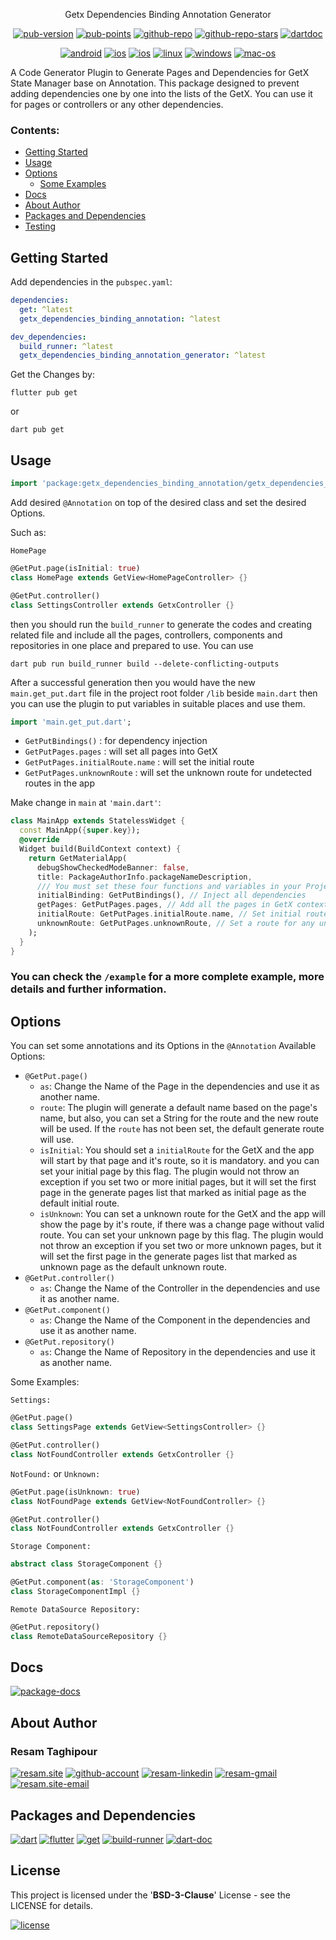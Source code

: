 <p align="center">
  Getx Dependencies Binding Annotation Generator
</p>
<p align="center">
  <!-- Pub Version -->
  <a href="https://pub.dev/packages/flutter_getx_dependencies_binding_annotation"><img src="https://img.shields.io/pub/v/getx_binding_annotation?logo=dart" alt="pub-version"></a>
  <!-- Pub Points} -->
  <a href="https://pub.dev/packages/flutter_getx_dependencies_binding_annotation"><img src="https://img.shields.io/pub/points/getx_binding_annotation?logo=dart" alt="pub-points"></a>
  <!-- GitHub Repo -->
  <a href="https://github.com/reesaam/flutter_getx_dependencies_binding_annotation"><img src="https://img.shields.io/badge/repo-Getx_Binding_Annotation-yellowgreen?logo=github" alt="github-repo"></a>
  <!-- GitHub Stars -->
  <a href="https://github.com/reesaam/flutter_getx_dependencies_binding_annotation"><img src="https://img.shields.io/github/stars/felangel/bloc.svg?style=flat&logo=github&colorB=deeppink&label=stars" alt="github-repo-stars"></a>
  <!-- DartDoc -->
  <a href="https://pub.dev/documentation/flutter_getx_dependencies_binding_annotation/latest"><img src="https://img.shields.io/badge/dartdocs-latest-blue.svg" alt="dartdoc"></a>
</p>
<p align="center">
  <a href="https://github.com/reesaam/flutter_getx_dependencies_binding_annotation"><img src="https://img.shields.io/badge/Android-black?logo=android" alt="android"></a>
  <a href="https://github.com/reesaam/flutter_getx_dependencies_binding_annotation"><img src="https://img.shields.io/badge/iOS-black?logo=apple" alt="ios"></a>
  <a href="https://github.com/reesaam/flutter_getx_dependencies_binding_annotation"><img src="https://img.shields.io/badge/Web-black" alt="ios"></a>
  <a href="https://github.com/reesaam/flutter_getx_dependencies_binding_annotation"><img src="https://img.shields.io/badge/Linux-black?logo=linux" alt="linux"></a>
  <a href="https://github.com/reesaam/flutter_getx_dependencies_binding_annotation"><img src="https://img.shields.io/badge/Windows-black" alt="windows"></a>
  <a href="https://github.com/reesaam/flutter_getx_dependencies_binding_annotation"><img src="https://img.shields.io/badge/MacOS-black?logo=apple" alt="mac-os"></a>

</p>

A Code Generator Plugin to Generate Pages and Dependencies for GetX State Manager base on Annotation.
This package designed to prevent adding dependencies one by one into the lists of the GetX. You can use it for pages or controllers or any other dependencies.

### Contents:
* [Getting Started](#Getting-Started)
* [Usage](#Usage)
* [Options](#Options)
  * [Some Examples](#Some-Examples)
* [Docs](#Docs)
* [About Author](#About-Author)
* [Packages and Dependencies](#Packages-and-Dependencies)
* [Testing](#Testing)

## Getting Started

Add dependencies in the `pubspec.yaml`:
```yaml
dependencies:
  get: ^latest
  getx_dependencies_binding_annotation: ^latest

dev_dependencies:
  build_runner: ^latest
  getx_dependencies_binding_annotation_generator: ^latest
```

Get the Changes by:
```shell
flutter pub get
```
or
```shell
dart pub get
```

## Usage

```dart
import 'package:getx_dependencies_binding_annotation/getx_dependencies_binding_annotation.dart';
```

Add desired `@Annotation` on top of the desired class and set the desired Options.

Such as:

`HomePage`
```dart
@GetPut.page(isInitial: true)
class HomePage extends GetView<HomePageController> {}
```
```dart
@GetPut.controller()
class SettingsController extends GetxController {}
```

then you should run the `build_runner` to generate the codes and creating related file and include all the pages, controllers, components and repositories in one place and prepared to use.
You can use
```shell
dart pub run build_runner build --delete-conflicting-outputs
```

After a successful generation then you would have the new `main.get_put.dart` file in the project root folder `/lib` beside `main.dart`
then you can use the plugin to put variables in suitable places and use them.
```dart
import 'main.get_put.dart';
```

- `GetPutBindings()` : for dependency injection
- `GetPutPages.pages` : will set all pages into GetX
- `GetPutPages.initialRoute.name` : will set the initial route
- `GetPutPages.unknownRoute` : will set the unknown route for undetected routes in the app

Make change in `main` at `'main.dart'`:
```dart
class MainApp extends StatelessWidget {
  const MainApp({super.key});
  @override
  Widget build(BuildContext context) {
    return GetMaterialApp(
      debugShowCheckedModeBanner: false,
      title: PackageAuthorInfo.packageNameDescription,
      /// You must set these four functions and variables in your Project
      initialBinding: GetPutBindings(), // Inject all dependencies
      getPages: GetPutPages.pages, // Add all the pages in GetX context
      initialRoute: GetPutPages.initialRoute.name, // Set initial route
      unknownRoute: GetPutPages.unknownRoute, // Set a route for any unknown or undefined route in the app
    );
  }
}
```

### You can check the `/example` for a more complete example, more details and further information.

## Options

You can set some annotations and its Options in the `@Annotation`
Available Options:
- `@GetPut.page()`
  - `as`: Change the Name of the Page in the dependencies and use it as another name.
  - `route`: The plugin will generate a default name based on the page's name, but also, you can set a String for the route and the new route will be used. If the `route` has not been set, the default generate route will use.
  - `isInitial`: You  should set a `initialRoute` for the GetX and the app will start by that page and it's route, so it is mandatory. and you can set your initial page by this flag. The plugin would not throw an exception if you set two or more initial pages, but it will set the first page in the generate pages list that marked as initial page as the default initial route.
  - `isUnknown`: You can set a unknown route for the GetX and the app will show the page by it's route, if there was a change page without valid route. You can set your unknown page by this flag. The plugin would not throw an exception if you set two or more unknown pages, but it will set the first page in the generate pages list that marked as unknown page as the default unknown route.
- `@GetPut.controller()`
    - `as`: Change the Name of the Controller in the dependencies and use it as another name.
- `@GetPut.component()`
    - `as`: Change the Name of the Component in the dependencies and use it as another name.
- `@GetPut.repository()`
    - `as`: Change the Name of Repository in the dependencies and use it as another name.

Some Examples:

`Settings:`
```dart
@GetPut.page()
class SettingsPage extends GetView<SettingsController> {}
```
```dart
@GetPut.controller()
class NotFoundController extends GetxController {}
```

`NotFound:` or `Unknown:`
```dart
@GetPut.page(isUnknown: true)
class NotFoundPage extends GetView<NotFoundController> {}
```
```dart
@GetPut.controller()
class NotFoundController extends GetxController {}
```
`Storage Component:`
```dart
abstract class StorageComponent {}

@GetPut.component(as: 'StorageComponent')
class StorageComponentImpl {}
```
`Remote DataSource Repository:`
```dart
@GetPut.repository()
class RemoteDataSourceRepository {}
```

## Docs
<a href="https://github.com/reesaam/flutter_getx_dependencies_binding_annotation/tree/main/generator/doc/api"><img src="https://img.shields.io/badge/GitHub-Docs_Repository-important?logo=github" alt="package-docs"></a>

## About Author

### Resam Taghipour
<a href="https://www.resam.site"><img src="https://img.shields.io/badge/Website-resam.site-blue" alt="resam.site"></a>
<a href="https://github.com/reesaam"><img src="https://img.shields.io/badge/GitHub-reesaam-black?style=flat&logo=github&link=https%3A%2F%2Fgithub.com%2Freesaam" alt="github-account"></a>
<a href="https://www.linkedin.com/in/resam"><img src="https://img.shields.io/badge/LinkedIn-resam-blue?logo=linkedin" alt="resam-linkedin"></a>
<a href="emailto:resam.t@gmail.com"><img src="https://img.shields.io/badge/Gmail-resam.t-red?logo=gmail" alt="resam-gmail"></a>
<a href="emailto:resam@resam.site"><img src="https://img.shields.io/badge/Email-resam-important?logo=maildotru" alt="resam.site-email"></a>


## Packages and Dependencies
<a href="https://dart.dev"><img src="https://img.shields.io/badge/Dart-red?logo=dart" alt="dart"></a>
<a href="https://flutter.dev"><img src="https://img.shields.io/badge/Flutter-blue?logo=flutter" alt="flutter"></a>
<a href="https://pub.dev/packages/get"><img src="https://img.shields.io/badge/pub-GetX-blue?logo=dart" alt="get"></a>
<a href="https://pub.dev/packages/build_runner"><img src="https://img.shields.io/badge/pub-BuildRunner-red?logo=dart" alt="build-runner"></a>
<a href="https://pub.dev/packages/dartdoc"><img src="https://img.shields.io/badge/pub-DartDoc-red?logo=dart" alt="dart-doc"></a>

## License
This project is licensed under the '**BSD-3-Clause**' License - see the LICENSE for details.

<a href="https://pub.dev/packages/getx_binding_annotation/license"><img src="https://img.shields.io/badge/LICENSE-blue" alt="license"></a>